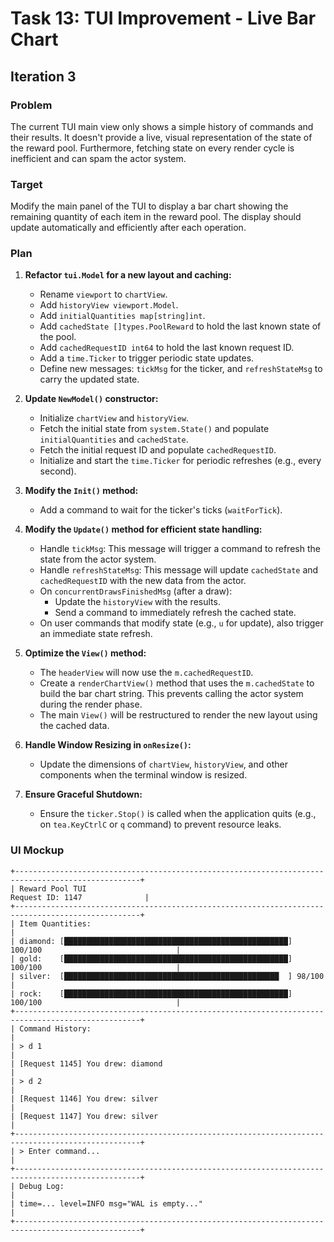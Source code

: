 # Task 13: TUI Improvement - Live Bar Chart

## Iteration 3

### Problem
The current TUI main view only shows a simple history of commands and their results. It doesn't provide a live, visual representation of the state of the reward pool. Furthermore, fetching state on every render cycle is inefficient and can spam the actor system.

### Target
Modify the main panel of the TUI to display a bar chart showing the remaining quantity of each item in the reward pool. The display should update automatically and efficiently after each operation.

### Plan

1.  **Refactor `tui.Model` for a new layout and caching:**
    *   Rename `viewport` to `chartView`.
    *   Add `historyView viewport.Model`.
    *   Add `initialQuantities map[string]int`.
    *   Add `cachedState []types.PoolReward` to hold the last known state of the pool.
    *   Add `cachedRequestID int64` to hold the last known request ID.
    *   Add a `time.Ticker` to trigger periodic state updates.
    *   Define new messages: `tickMsg` for the ticker, and `refreshStateMsg` to carry the updated state.

2.  **Update `NewModel()` constructor:**
    *   Initialize `chartView` and `historyView`.
    *   Fetch the initial state from `system.State()` and populate `initialQuantities` and `cachedState`.
    *   Fetch the initial request ID and populate `cachedRequestID`.
    *   Initialize and start the `time.Ticker` for periodic refreshes (e.g., every second).

3.  **Modify the `Init()` method:**
    *   Add a command to wait for the ticker's ticks (`waitForTick`).

4.  **Modify the `Update()` method for efficient state handling:**
    *   Handle `tickMsg`: This message will trigger a command to refresh the state from the actor system.
    *   Handle `refreshStateMsg`: This message will update `cachedState` and `cachedRequestID` with the new data from the actor.
    *   On `concurrentDrawsFinishedMsg` (after a draw):
        *   Update the `historyView` with the results.
        *   Send a command to immediately refresh the cached state.
    *   On user commands that modify state (e.g., `u` for update), also trigger an immediate state refresh.

5.  **Optimize the `View()` method:**
    *   The `headerView` will now use the `m.cachedRequestID`.
    *   Create a `renderChartView()` method that uses the `m.cachedState` to build the bar chart string. This prevents calling the actor system during the render phase.
    *   The main `View()` will be restructured to render the new layout using the cached data.

6.  **Handle Window Resizing in `onResize()`:**
    *   Update the dimensions of `chartView`, `historyView`, and other components when the terminal window is resized.

7.  **Ensure Graceful Shutdown:**
    *   Ensure the `ticker.Stop()` is called when the application quits (e.g., on `tea.KeyCtrlC` or `q` command) to prevent resource leaks.

### UI Mockup

```
+--------------------------------------------------------------------------------------------------+
| Reward Pool TUI                                                    Request ID: 1147              |
+--------------------------------------------------------------------------------------------------+
| Item Quantities:                                                                                 |
| diamond: [██████████████████████████████████████████████████] 100/100                              |
| gold:    [██████████████████████████████████████████████████] 100/100                              |
| silver:  [████████████████████████████████████████████████  ] 98/100                               |
| rock:    [██████████████████████████████████████████████████] 100/100                              |
+--------------------------------------------------------------------------------------------------+
| Command History:                                                                                 |
| > d 1                                                                                            |
| [Request 1145] You drew: diamond                                                                 |
| > d 2                                                                                            |
| [Request 1146] You drew: silver                                                                  |
| [Request 1147] You drew: silver                                                                  |
+--------------------------------------------------------------------------------------------------+
| > Enter command...                                                                               |
+--------------------------------------------------------------------------------------------------+
| Debug Log:                                                                                       |
| time=... level=INFO msg="WAL is empty..."                                                        |
+--------------------------------------------------------------------------------------------------+
```